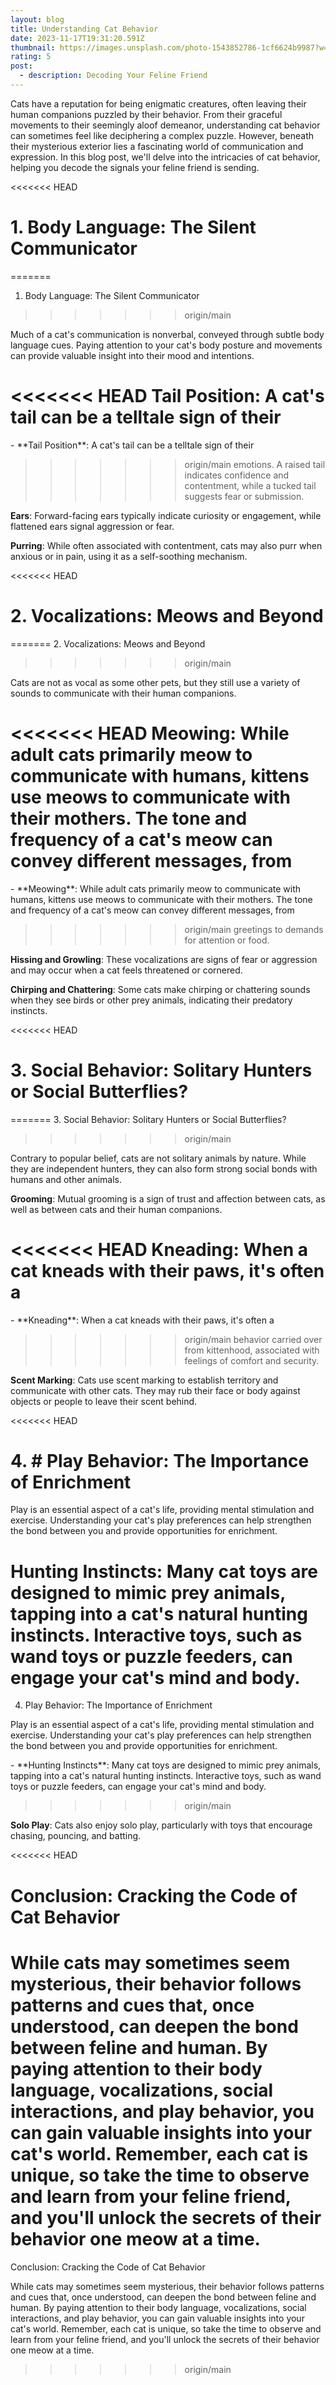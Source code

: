 ```yaml
---
layout: blog
title: Understanding Cat Behavior
date: 2023-11-17T19:31:20.591Z
thumbnail: https://images.unsplash.com/photo-1543852786-1cf6624b9987?w=800&auto=format&fit=crop&q=60&ixlib=rb-4.0.3&ixid=M3wxMjA3fDB8MHxzZWFyY2h8Nnx8Y2F0c3xlbnwwfHwwfHx8MA%3D%3D
rating: 5
post:
  - description: Decoding Your Feline Friend
---
```

Cats have a reputation for being enigmatic creatures, often leaving
their human companions puzzled by their behavior. From their graceful
movements to their seemingly aloof demeanor, understanding cat behavior
can sometimes feel like deciphering a complex puzzle. However, beneath
their mysterious exterior lies a fascinating world of communication and
expression. In this blog post, we'll delve into the intricacies of cat
behavior, helping you decode the signals your feline friend is sending.

<<<<<<< HEAD
# 1. Body Language: The Silent Communicator
=======
1. Body Language: The Silent Communicator
>>>>>>> origin/main

Much of a cat's communication is nonverbal, conveyed through subtle
body language cues. Paying attention to your cat's body posture and
movements can provide valuable insight into their mood and intentions.

<<<<<<< HEAD
**Tail Position**: A cat\'s tail can be a telltale sign of their
=======
\- \*\*Tail Position\*\*: A cat's tail can be a telltale sign of their
>>>>>>> origin/main
emotions. A raised tail indicates confidence and contentment, while a
tucked tail suggests fear or submission.

**Ears**: Forward-facing ears typically indicate curiosity or
engagement, while flattened ears signal aggression or fear.

**Purring**: While often associated with contentment, cats may
also purr when anxious or in pain, using it as a self-soothing
mechanism.

<<<<<<< HEAD
# 2. Vocalizations: Meows and Beyond #
=======
 2. Vocalizations: Meows and Beyond
>>>>>>> origin/main

Cats are not as vocal as some other pets, but they still use a variety
of sounds to communicate with their human companions.

<<<<<<< HEAD
**Meowing**: While adult cats primarily meow to communicate with
humans, kittens use meows to communicate with their mothers. The tone and frequency of a cat\'s meow can convey different messages, from
=======
\- \*\*Meowing\*\*: While adult cats primarily meow to communicate with
humans, kittens use meows to communicate with their mothers. The tone
and frequency of a cat's meow can convey different messages, from
>>>>>>> origin/main
greetings to demands for attention or food.

**Hissing and Growling**: These vocalizations are signs of fear
or aggression and may occur when a cat feels threatened or cornered.

**Chirping and Chattering**: Some cats make chirping or
chattering sounds when they see birds or other prey animals, indicating their predatory instincts.

<<<<<<< HEAD
# 3. Social Behavior: Solitary Hunters or Social Butterflies?
=======
3. Social Behavior: Solitary Hunters or Social Butterflies?
>>>>>>> origin/main

Contrary to popular belief, cats are not solitary animals by nature. While they are independent hunters, they can also form strong social bonds with humans and other animals.

**Grooming**: Mutual grooming is a sign of trust and affection
between cats, as well as between cats and their human companions.

<<<<<<< HEAD
**Kneading**: When a cat kneads with their paws, it\'s often a
=======
\- \*\*Kneading\*\*: When a cat kneads with their paws, it's often a
>>>>>>> origin/main
behavior carried over from kittenhood, associated with feelings of
comfort and security.

**Scent Marking**: Cats use scent marking to establish territory
and communicate with other cats. They may rub their face or body against objects or people to leave their scent behind.

<<<<<<< HEAD
# 4. # Play Behavior: The Importance of Enrichment

Play is an essential aspect of a cat\'s life, providing mental
stimulation and exercise. Understanding your cat\'s play preferences can help strengthen the bond between you and provide opportunities for enrichment.

**Hunting Instincts**: Many cat toys are designed to mimic prey
animals, tapping into a cat\'s natural hunting instincts. Interactive toys, such as wand toys or puzzle feeders, can engage your cat\'s mind and body.
=======
 4. Play Behavior: The Importance of Enrichment

Play is an essential aspect of a cat's life, providing mental
stimulation and exercise. Understanding your cat's play preferences can
help strengthen the bond between you and provide opportunities for
enrichment.

\- \*\*Hunting Instincts\*\*: Many cat toys are designed to mimic prey
animals, tapping into a cat's natural hunting instincts. Interactive
toys, such as wand toys or puzzle feeders, can engage your cat's mind
and body.
>>>>>>> origin/main

**Solo Play**: Cats also enjoy solo play, particularly with toys
that encourage chasing, pouncing, and batting.

<<<<<<< HEAD
# Conclusion: Cracking the Code of Cat Behavior

While cats may sometimes seem mysterious, their behavior follows
patterns and cues that, once understood, can deepen the bond between feline and human. By paying attention to their body language, vocalizations, social interactions, and play behavior, you can gain valuable insights into your cat\'s world. Remember, each cat is unique, so take the time to observe and learn from your feline friend, and you\'ll unlock the secrets of their behavior one meow at a time.
=======
 Conclusion: Cracking the Code of Cat Behavior

While cats may sometimes seem mysterious, their behavior follows
patterns and cues that, once understood, can deepen the bond between
feline and human. By paying attention to their body language,
vocalizations, social interactions, and play behavior, you can gain
valuable insights into your cat's world. Remember, each cat is unique,
so take the time to observe and learn from your feline friend, and
you'll unlock the secrets of their behavior one meow at a time.
>>>>>>> origin/main
